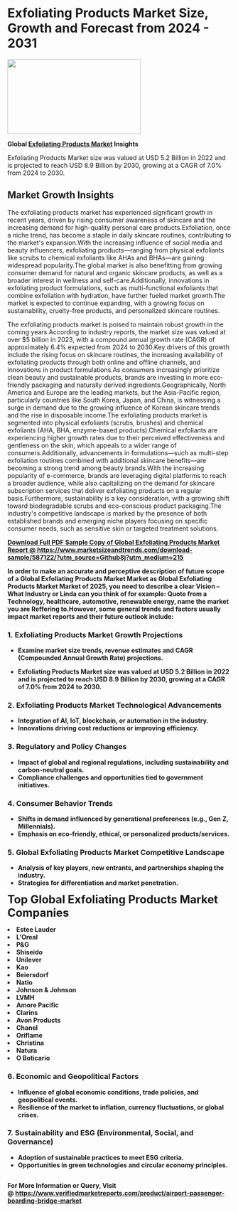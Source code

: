 <H1>Exfoliating Products Market Size, Growth and Forecast from 2024 - 2031</H1><img class="aligncenter size-medium wp-image-584254" src="https://thirdeyenews.in/wp-content/uploads/2024/09/Global-Market-Research-300x168.jpeg" alt="" width="300" height="168" /><p><strong>Global&nbsp;<a href="https://www.marketsizeandtrends.com/download-sample/587122/?utm_source=Github8j?utm_medium=215">Exfoliating Products Market</a> Insights</strong></p><p>Exfoliating Products Market size was valued at USD 5.2 Billion in 2022 and is projected to reach USD 8.9 Billion by 2030, growing at a CAGR of 7.0% from 2024 to 2030.</p><p><h2>Market Growth Insights</h2> <p>The exfoliating products market has experienced significant growth in recent years, driven by rising consumer awareness of skincare and the increasing demand for high-quality personal care products.Exfoliation, once a niche trend, has become a staple in daily skincare routines, contributing to the market's expansion.With the increasing influence of social media and beauty influencers, exfoliating products—ranging from physical exfoliants like scrubs to chemical exfoliants like AHAs and BHAs—are gaining widespread popularity.The global market is also benefitting from growing consumer demand for natural and organic skincare products, as well as a broader interest in wellness and self-care.Additionally, innovations in exfoliating product formulations, such as multi-functional exfoliants that combine exfoliation with hydration, have further fueled market growth.The market is expected to continue expanding, with a growing focus on sustainability, cruelty-free products, and personalized skincare routines.</p> <p><strong><a href="#"></a></strong></p> <p>The exfoliating products market is poised to maintain robust growth in the coming years.According to industry reports, the market size was valued at over $5 billion in 2023, with a compound annual growth rate (CAGR) of approximately 6.4% expected from 2024 to 2030.Key drivers of this growth include the rising focus on skincare routines, the increasing availability of exfoliating products through both online and offline channels, and innovations in product formulations.As consumers increasingly prioritize clean beauty and sustainable products, brands are investing in more eco-friendly packaging and naturally derived ingredients.Geographically, North America and Europe are the leading markets, but the Asia-Pacific region, particularly countries like South Korea, Japan, and China, is witnessing a surge in demand due to the growing influence of Korean skincare trends and the rise in disposable income.The exfoliating products market is segmented into physical exfoliants (scrubs, brushes) and chemical exfoliants (AHA, BHA, enzyme-based products).Chemical exfoliants are experiencing higher growth rates due to their perceived effectiveness and gentleness on the skin, which appeals to a wider range of consumers.Additionally, advancements in formulations—such as multi-step exfoliation routines combined with additional skincare benefits—are becoming a strong trend among beauty brands.With the increasing popularity of e-commerce, brands are leveraging digital platforms to reach a broader audience, while also capitalizing on the demand for skincare subscription services that deliver exfoliating products on a regular basis.Furthermore, sustainability is a key consideration, with a growing shift toward biodegradable scrubs and eco-conscious product packaging.The industry's competitive landscape is marked by the presence of both established brands and emerging niche players focusing on specific consumer needs, such as sensitive skin or targeted treatment solutions.</p> <p><strong><a href="#"></p><p><span class=""><strong>Download Full PDF Sample Copy of Global Exfoliating Products Market Report</strong> @ <a href="https://www.marketsizeandtrends.com/download-sample/587122/?utm_source=Github8j?utm_medium=215" target="_blank">https://www.marketsizeandtrends.com/download-sample/587122/?utm_source=Github8j?utm_medium=215</a></span></p><p>In order to make an accurate and perceptive description of future scope of a Global&nbsp;Exfoliating Products Market Market as Global&nbsp;Exfoliating Products Market Market of 2025, you need to describe a clear Vision &ndash; What Industry or Linda can you think of for example: Quote from a Technology, healthcare, automotive, renewable energy, name the market you are Reffering to.However, some general trends and factors usually impact market reports and their future outlook include:</p><h3>1.&nbsp;<strong>Exfoliating Products Market Growth Projections</strong></h3><ul><li>Examine market size trends, revenue estimates and CAGR (Compounded Annual Growth Rate) projections.</li><li><p>Exfoliating Products Market size was valued at USD 5.2 Billion in 2022 and is projected to reach USD 8.9 Billion by 2030, growing at a CAGR of 7.0% from 2024 to 2030.</p></li></ul><h3>2.&nbsp;<strong>Exfoliating Products Market Technological Advancements</strong></h3><ul><li>Integration of AI, IoT, blockchain, or automation in the industry.</li><li>Innovations driving cost reductions or improving efficiency.</li></ul><h3>3.&nbsp;<strong>Regulatory and Policy Changes</strong></h3><ul><li>Impact of global and regional regulations, including sustainability and carbon-neutral goals.</li><li>Compliance challenges and opportunities tied to government initiatives.</li></ul><h3>4.&nbsp;<strong>Consumer Behavior Trends</strong></h3><ul><li>Shifts in demand influenced by generational preferences (e.g., Gen Z, Millennials).</li><li>Emphasis on eco-friendly, ethical, or personalized products/services.</li></ul><h3>5.&nbsp;<strong>Global Exfoliating Products Market Competitive Landscape</strong></h3><ul><li>Analysis of key players, new entrants, and partnerships shaping the industry.</li><li>Strategies for differentiation and market penetration.</li></ul><p data-pm-slice="1 1 []"><span style="color: inherit; font-family: inherit; font-size: 25px;">Top Global Exfoliating Products Market Companies</span></p><div class="" data-test-id=""><p><li>Estee Lauder</li><li> L'Oreal</li><li> P&G</li><li> Shiseido</li><li> Unilever</li><li> Kao</li><li> Beiersdorf</li><li> Natio</li><li> Johnson & Johnson</li><li> LVMH</li><li> Amore Pacific</li><li> Clarins</li><li> Avon Products</li><li> Chanel</li><li> Oriflame</li><li> Christina</li><li> Natura</li><li> O Boticario</li></p></div><h3>6.&nbsp;<strong>Economic and Geopolitical Factors</strong></h3><ul><li>Influence of global economic conditions, trade policies, and geopolitical events.</li><li>Resilience of the market to inflation, currency fluctuations, or global crises.</li></ul><h3>7.&nbsp;<strong>Sustainability and ESG (Environmental, Social, and Governance)</strong></h3><ul><li>Adoption of sustainable practices to meet ESG criteria.</li><li>Opportunities in green technologies and circular economy principles.</li></ul><h2><strong style="font-size: 14px;">For More Information or Query, Visit @&nbsp;</strong><a style="background-color: #ffffff; font-size: 14px;" href="https://www.marketsizeandtrends.com/report/exfoliating-products-market/" target="_blank">https://www.verifiedmarketreports.com/product/airport-passenger-boarding-bridge-market</a></h2>